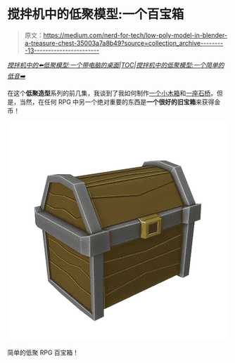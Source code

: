 # 搅拌机中的低聚模型:一个百宝箱

> 原文：<https://medium.com/nerd-for-tech/low-poly-model-in-blender-a-treasure-chest-35003a7a8b49?source=collection_archive---------13----------------------->

[*搅拌机中的⬅️低聚模型:一个带电脑的桌面*](/nerd-for-tech/low-poly-model-in-blender-a-desktop-with-a-computer-8bd347c9d390)*|*[*TOC*](https://mina-pecheux.medium.com/low-poly-models-1-timelapses-dce93654fff3)*|*[*搅拌机中的低聚模型:一个简单的低音➡️*](https://mina-pecheux.medium.com/low-poly-model-in-blender-a-simple-bass-d7cd5a9941ce)

在这个**低聚造型**系列的前几集，我谈到了我如何制作[一个小木箱](/nerd-for-tech/low-poly-model-in-blender-a-wooden-crate-a087684ec3eb)和[一座石桥](https://mina-pecheux.medium.com/low-poly-model-in-blender-a-stone-bridge-716555e149d5)。但是，当然，在任何 RPG 中另一个绝对重要的东西是**一个很好的旧宝箱**来获得金币！

![](img/2e071e9c5bf710dac79b07eaa4fb741a.png)

简单的低聚 RPG 百宝箱！